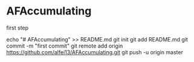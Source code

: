 # AFAccumulating

first step 

echo "# AFAccumulating" >> README.md
git init
git add README.md
git commit -m "first commit"
git remote add origin https://github.com/alfei13/AFAccumulating.git
git push -u origin master

